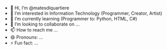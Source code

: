 - 👋 Hi, I’m @matesdiquartiere
- 👀 I’m interested in Information Technology (Programmer, Creator, Artist)
- 🌱 I’m currently learning (Programmer to: Python, HTML, C#)
- 💞️ I’m looking to collaborate on ...
- 📫 How to reach me ...
- 😄 Pronouns: ...
- ⚡ Fun fact: ...

<!---
matesdiquartiere/matesdiquartiere is a ✨ special ✨ repository because its `README.md` (this file) appears on your GitHub profile.
You can click the Preview link to take a look at your changes.
--->
